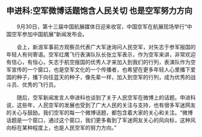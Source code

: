## 申进科:空军微博话题饱含人民关切 也是空军努力方向
　　9月30日，第十三届中国航展媒体日迎来收官，中国空军在航展现场举行“中国空军参加中国航展”新闻发布会。

　　会上，新浪军事前方观察员代表广大军迷询问人民空军，对矢志于参军报国的年轻人有何寄语。空军红鹰飞行表演队队长张立军表示，作为空军来讲，非常欢迎有信心，有恒心，矢志于航空报国的优秀人才来加入到我们的行列，表演队作为空军宣传的一个窗口，也是空军文化的一个传播者，也希望在更多年轻人心里播下爱国的种子，播下向往蓝天的种子，像先辈一样，加入到空军的行列，成为优秀的战斗员、优秀的飞行员。

　　随后，空军新闻发言人申进科也谈到了关于人民空军在微博上的话题。申进科说，这些年，人民空军的发展也受到了广大人民的关注与支持，也有很多军迷网友的关心与鼓励。我们空军的每一个微博话题，都包含着大家的关心和关注。“微博话题是一个窗口，通过这个窗口，我们更多看到了军迷网友关心的风向标，这种风向标在某种程度上，也是人民空军的努力方向。”

